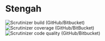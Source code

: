# Stengah

![Scrutinizer build (GitHub/Bitbucket)](https://img.shields.io/scrutinizer/build/g/edgarpost/react-stengah.svg)
![Scrutinizer coverage (GitHub/BitBucket)](https://img.shields.io/scrutinizer/coverage/g/edgarpost/react-stengah.svg)
![Scrutinizer code quality (GitHub/Bitbucket)](https://img.shields.io/scrutinizer/quality/g/edgarpost/react-stengah.svg)